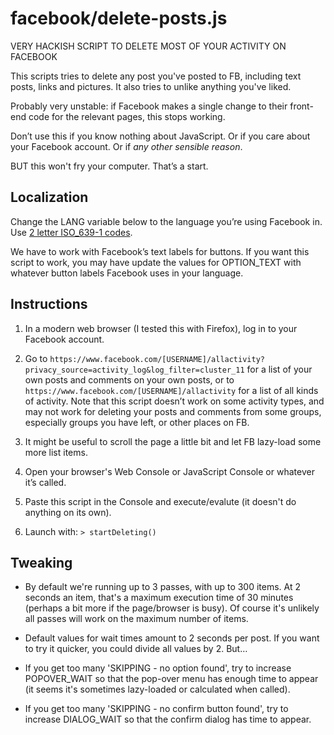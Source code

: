 # facebook/delete-posts.js

VERY HACKISH SCRIPT TO DELETE MOST OF YOUR ACTIVITY ON FACEBOOK

This scripts tries to delete any post you've posted to FB, including text posts, links and pictures. It also tries to unlike anything you've liked.

Probably very unstable: if Facebook makes a single change to their front-end code for the relevant pages, this stops working.

Don’t use this if you know nothing about JavaScript. Or if you care about your Facebook account. Or if *any other sensible reason*.

BUT this won't fry your computer. That’s a start.

## Localization

Change the LANG variable below to the language you’re using Facebook in. Use [2 letter ISO_639-1 codes](https://en.wikipedia.org/wiki/ISO_639-1).

We have to work with Facebook’s text labels for buttons. If you want this script to work, you may have update the values for OPTION_TEXT with whatever button labels Facebook uses in your language.

## Instructions

1. In a modern web browser (I tested this with Firefox), log in to your Facebook account.

2. Go to `https://www.facebook.com/[USERNAME]/allactivity?privacy_source=activity_log&log_filter=cluster_11` for a list of your own posts and comments on your own posts, or to `https://www.facebook.com/[USERNAME]/allactivity` for a list of all kinds of activity. Note that this script doesn’t work on some activity types, and may not work for deleting your posts and comments from some groups, especially groups you have left, or other places on FB.

3. It might be useful to scroll the page a little bit and let FB lazy-load some more list items.

4. Open your browser's Web Console or JavaScript Console or whatever it’s called.

5. Paste this script in the Console and execute/evalute (it doesn't do anything on its own).

6. Launch with: `> startDeleting()`

## Tweaking

-  By default we're running up to 3 passes, with up to 300 items. At 2 seconds an item, that's a maximum execution time of 30 minutes (perhaps a bit more if the page/browser is busy). Of course it's unlikely all passes will work on the maximum number of items.

-  Default values for wait times amount to 2 seconds per post. If you want to try it quicker, you could divide all values by 2. But…

-  If you get too many 'SKIPPING - no option found', try to increase POPOVER_WAIT so that the pop-over menu has enough time to appear (it seems it's sometimes lazy-loaded or calculated when called).

-  If you get too many 'SKIPPING - no confirm button found', try to increase DIALOG_WAIT so that the confirm dialog has time to appear.
